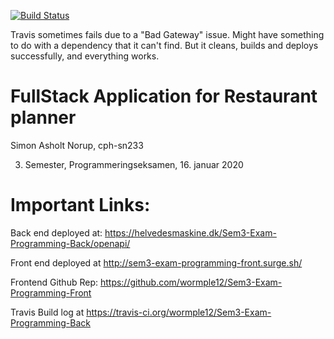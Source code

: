 [![Build Status](https://travis-ci.org/wormple12/Sem3-Exam-Programming-Back.svg?branch=master)](https://travis-ci.org/wormple12/Sem3-Exam-Programming-Back)

Travis sometimes fails due to a "Bad Gateway" issue. Might have something to do with a dependency that it can't find. But it cleans, builds and deploys successfully, and everything works.

FullStack Application for Restaurant planner
=================================
Simon Asholt Norup, cph-sn233

3. Semester, Programmeringseksamen, 16. januar 2020

Important Links:
=====================
Back end deployed at: https://helvedesmaskine.dk/Sem3-Exam-Programming-Back/openapi/

Front end deployed at http://sem3-exam-programming-front.surge.sh/

Frontend Github Rep: https://github.com/wormple12/Sem3-Exam-Programming-Front

Travis Build log at https://travis-ci.org/wormple12/Sem3-Exam-Programming-Back
